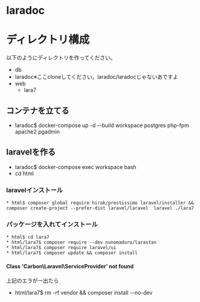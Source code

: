 # laradoc

# ディレクトリ構成
以下のようにディレクトリを作ってください。
* db
* laradoc※ここcloneしてください。laradoc/laradocじゃないあですよ
* web
    * lara7

## コンテナを立てる
* laradoc$ docker-compose up -d --build workspace postgres php-fpm apache2 pgadmin

## laravelを作る 
* laradoc$ docker-compose exec workspace bash
* cd html 

### laravelインストール
    * html$ composer global require hirak/prestissimo laravel/installer && composer create-project --prefer-dist laravel/laravel  laravel ./lara7

### パッケージを入れてインストール
    * html$ cd lara7
    * html/lara7$ composer require --dev nunomaduro/larastan
    * html/lara7$ composer require laravel/ui
    * html/lara7$ composer update && composer install

#### Class 'Carbon\Laravel\ServiceProvider' not found

上記のエラがー出たら
* html/lara7$ rm -rf vendor && composer install --no-dev

